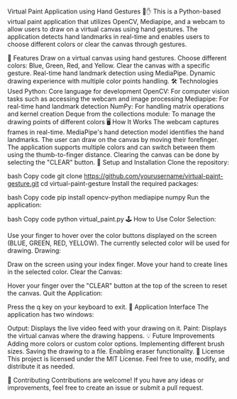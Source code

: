 Virtual Paint Application using Hand Gestures 🎨✋
This is a Python-based virtual paint application that utilizes OpenCV, Mediapipe, and a webcam to allow users to draw on a virtual canvas using hand gestures. The application detects hand landmarks in real-time and enables users to choose different colors or clear the canvas through gestures.

🚀 Features
Draw on a virtual canvas using hand gestures.
Choose different colors: Blue, Green, Red, and Yellow.
Clear the canvas with a specific gesture.
Real-time hand landmark detection using MediaPipe.
Dynamic drawing experience with multiple color points handling.
🛠️ Technologies Used
Python: Core language for development
OpenCV: For computer vision tasks such as accessing the webcam and image processing
Mediapipe: For real-time hand landmark detection
NumPy: For handling matrix operations and kernel creation
Deque from the collections module: To manage the drawing points of different colors
🖥️ How It Works
The webcam captures frames in real-time.
MediaPipe's hand detection model identifies the hand landmarks.
The user can draw on the canvas by moving their forefinger.
The application supports multiple colors and can switch between them using the thumb-to-finger distance.
Clearing the canvas can be done by selecting the "CLEAR" button.
🧰 Setup and Installation
Clone the repository:

bash
Copy code
git clone https://github.com/yourusername/virtual-paint-gesture.git
cd virtual-paint-gesture
Install the required packages:

bash
Copy code
pip install opencv-python mediapipe numpy
Run the application:

bash
Copy code
python virtual_paint.py
🕹️ How to Use
Color Selection:

Use your finger to hover over the color buttons displayed on the screen (BLUE, GREEN, RED, YELLOW).
The currently selected color will be used for drawing.
Drawing:

Draw on the screen using your index finger.
Move your hand to create lines in the selected color.
Clear the Canvas:

Hover your finger over the "CLEAR" button at the top of the screen to reset the canvas.
Quit the Application:

Press the q key on your keyboard to exit.
📸 Application Interface
The application has two windows:

Output: Displays the live video feed with your drawing on it.
Paint: Displays the virtual canvas where the drawing happens.
💡 Future Improvements
Adding more colors or custom color options.
Implementing different brush sizes.
Saving the drawing to a file.
Enabling eraser functionality.
📄 License
This project is licensed under the MIT License. Feel free to use, modify, and distribute it as needed.

🤝 Contributing
Contributions are welcome! If you have any ideas or improvements, feel free to create an issue or submit a pull request.
